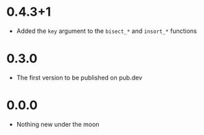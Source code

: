 # 0.4.3+1

- Added the `key` argument to the `bisect_*` and `insort_*` functions 

# 0.3.0

- The first version to be published on pub.dev

# 0.0.0

- Nothing new under the moon
